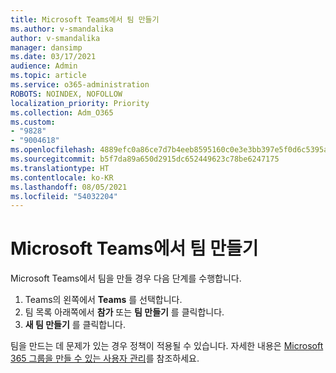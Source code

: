 ```yaml
---
title: Microsoft Teams에서 팀 만들기
ms.author: v-smandalika
author: v-smandalika
manager: dansimp
ms.date: 03/17/2021
audience: Admin
ms.topic: article
ms.service: o365-administration
ROBOTS: NOINDEX, NOFOLLOW
localization_priority: Priority
ms.collection: Adm_O365
ms.custom:
- "9828"
- "9004618"
ms.openlocfilehash: 4889efc0a86ce7d7b4eeb8595160c0e3e3bb397e5f0d6c5395a54daece512465
ms.sourcegitcommit: b5f7da89a650d2915dc652449623c78be6247175
ms.translationtype: HT
ms.contentlocale: ko-KR
ms.lasthandoff: 08/05/2021
ms.locfileid: "54032204"
---
```

# <a name="create-a-team-in-microsoft-teams"></a>Microsoft Teams에서 팀 만들기

Microsoft Teams에서 팀을 만들 경우 다음 단계를 수행합니다.

1. Teams의 왼쪽에서 **Teams** 를 선택합니다.
2. 팀 목록 아래쪽에서 **참가** 또는 **팀 만들기** 를 클릭합니다.
3. **새 팀 만들기** 를 클릭합니다.

팀을 만드는 데 문제가 있는 경우 정책이 적용될 수 있습니다. 자세한 내용은 [Microsoft 365 그룹을 만들 수 있는 사용자 관리](https://docs.microsoft.com/microsoft-365/solutions/manage-creation-of-groups)를 참조하세요.
